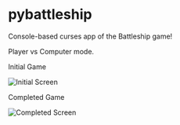 # pybattleship
Console-based curses app of the Battleship game!

Player vs Computer mode.

Initial Game

![Initial Screen](https://i.imgur.com/KuwN02o.png)

Completed Game

![Completed Screen](https://i.imgur.com/BQuWf15.png)
